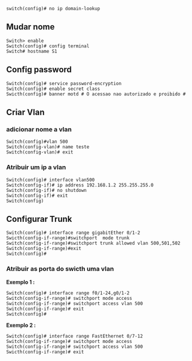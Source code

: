 ```
switch(config)# no ip domain-lookup
```

## Mudar nome
```
Switch> enable
Switch(config)# config terminal
Switch# hostname S1
```

## Config password
```
Switch(config)# service password-encryption
Switch(config)# enable secret class
Swicth(config)# banner motd # O acessao nao autorizado e proibido #
```

## Criar Vlan
### adicionar nome a vlan
```
Switch(config)#vlan 500
Switch(config-vlan)# name teste
Switch(config-vlan)# exit
```
### Atribuir um ip a vlan
```
Switch(config)# interface vlan500
Switch(config-if)# ip address 192.168.1.2 255.255.255.0
Switch(config-if)# no shutdown
Switch(config-if)# exit
Switch(config)
```

## Configurar Trunk
```
Switch(config)# interface range gigabitEther 0/1-2
Swicth(config-if-range)#switchport  mode trunk
Switch(config-if-range)#switchport trunk allowed vlan 500,501,502
Switch(config-if-range)#exit
Switch(config)#
```

### Atribuir as porta do swicth uma vlan
<strong>Exemplo 1 :</strong>
```
Switch(config)# interface range f0/1-24,g0/1-2
Switch(config-if-range)# switchport mode access
Switch(config-if-range)# switchport access vlan 500
Switch(config-if-range)# exit
Switch(config)# 
```
<strong>Exemplo 2 :</strong>
```
Switch(config)# interface range FastEthernet 0/7-12
Switch(config-if-range)# switchport mode access
Switch(config-if-range)# switchport access vlan 500
Swicth(config-if-range)# exit
```

